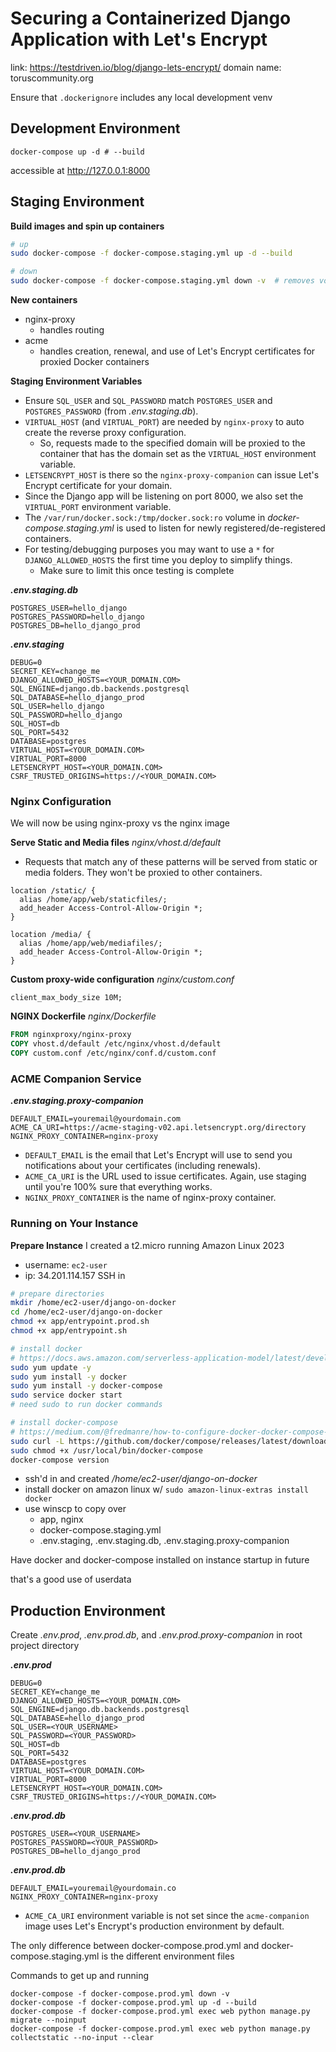 # Securing a Containerized Django Application with Let's Encrypt
link: https://testdriven.io/blog/django-lets-encrypt/
domain name: toruscommunity.org

Ensure that `.dockerignore` includes any local development venv 
## Development Environment
```shell
docker-compose up -d # --build
```
accessible at http://127.0.0.1:8000

## Staging Environment
**Build images and spin up containers**
```sh
# up
sudo docker-compose -f docker-compose.staging.yml up -d --build

# down
sudo docker-compose -f docker-compose.staging.yml down -v  # removes volumes
```
**New containers**
- nginx-proxy
  - handles routing
- acme
  - handles creation, renewal, and use of Let's Encrypt certificates for proxied Docker containers

**Staging Environment Variables**
- Ensure `SQL_USER` and `SQL_PASSWORD` match `POSTGRES_USER` and `POSTGRES_PASSWORD` (from _.env.staging.db_).
- `VIRTUAL_HOST` (and `VIRTUAL_PORT`) are needed by `nginx-proxy` to auto create the reverse proxy configuration.
  - So, requests made to the specified domain will be proxied to the container that has the domain set as the `VIRTUAL_HOST` environment variable.
- `LETSENCRYPT_HOST` is there so the `nginx-proxy-companion` can issue Let's Encrypt certificate for your domain.
- Since the Django app will be listening on port 8000, we also set the `VIRTUAL_PORT` environment variable.
- The `/var/run/docker.sock:/tmp/docker.sock:ro` volume in _docker-compose.staging.yml_ is used to listen for newly registered/de-registered containers.
- For testing/debugging purposes you may want to use a `*` for `DJANGO_ALLOWED_HOSTS` the first time you deploy to simplify things.
  - Make sure to limit this once testing is complete

_**.env.staging.db**_
```
POSTGRES_USER=hello_django
POSTGRES_PASSWORD=hello_django
POSTGRES_DB=hello_django_prod
```

_**.env.staging**_
```
DEBUG=0
SECRET_KEY=change_me
DJANGO_ALLOWED_HOSTS=<YOUR_DOMAIN.COM>
SQL_ENGINE=django.db.backends.postgresql
SQL_DATABASE=hello_django_prod
SQL_USER=hello_django
SQL_PASSWORD=hello_django
SQL_HOST=db
SQL_PORT=5432
DATABASE=postgres
VIRTUAL_HOST=<YOUR_DOMAIN.COM>
VIRTUAL_PORT=8000
LETSENCRYPT_HOST=<YOUR_DOMAIN.COM>
CSRF_TRUSTED_ORIGINS=https://<YOUR_DOMAIN.COM>
```

### Nginx Configuration
We will now be using nginx-proxy vs the nginx image

**Serve Static and Media files** 
_nginx/vhost.d/default_ 
- Requests that match any of these patterns will be served from static or media folders. They won't be proxied to other containers.

```
location /static/ {
  alias /home/app/web/staticfiles/;
  add_header Access-Control-Allow-Origin *;
}

location /media/ {
  alias /home/app/web/mediafiles/;
  add_header Access-Control-Allow-Origin *;
}
```
**Custom proxy-wide configuration**
_nginx/custom.conf_
```
client_max_body_size 10M;
```

**NGINX Dockerfile**
_nginx/Dockerfile_
```dockerfile
FROM nginxproxy/nginx-proxy
COPY vhost.d/default /etc/nginx/vhost.d/default
COPY custom.conf /etc/nginx/conf.d/custom.conf
```

### ACME Companion Service
**_.env.staging.proxy-companion_**
```
DEFAULT_EMAIL=youremail@yourdomain.com
ACME_CA_URI=https://acme-staging-v02.api.letsencrypt.org/directory
NGINX_PROXY_CONTAINER=nginx-proxy
```
- `DEFAULT_EMAIL` is the email that Let's Encrypt will use to send you notifications about your certificates
(including renewals).
- `ACME_CA_URI` is the URL used to issue certificates. Again, use staging until you're 100% sure that everything works.
- `NGINX_PROXY_CONTAINER` is the name of nginx-proxy container.

### Running on Your Instance
**Prepare Instance**
I created a t2.micro running Amazon Linux 2023
- username: `ec2-user`
- ip: 34.201.114.157
SSH in 
```sh
# prepare directories
mkdir /home/ec2-user/django-on-docker
cd /home/ec2-user/django-on-docker
chmod +x app/entrypoint.prod.sh
chmod +x app/entrypoint.sh

# install docker
# https://docs.aws.amazon.com/serverless-application-model/latest/developerguide/install-docker.html#install-docker-instructions
sudo yum update -y
sudo yum install -y docker
sudo yum install -y docker-compose
sudo service docker start
# need sudo to run docker commands

# install docker-compose
# https://medium.com/@fredmanre/how-to-configure-docker-docker-compose-in-aws-ec2-amazon-linux-2023-ami-ab4d10b2bcdc
sudo curl -L https://github.com/docker/compose/releases/latest/download/docker-compose-$(uname -s)-$(uname -m) -o /usr/local/bin/docker-compose
sudo chmod +x /usr/local/bin/docker-compose
docker-compose version
```
- ssh'd in and created _/home/ec2-user/django-on-docker_
- install docker on amazon linux w/ `sudo amazon-linux-extras install docker`
- use winscp to copy over
  - app, nginx
  - docker-compose.staging.yml
  - .env.staging, .env.staging.db, .env.staging.proxy-companion


<callout>
  <p>Have docker and docker-compose installed on instance startup in future</p>
  <p>that's a good use of userdata</p>
</callout>

## Production Environment
Create _.env.prod_, _.env.prod.db_, and _.env.prod.proxy-companion_ in root project directory

**_.env.prod_**
```
DEBUG=0
SECRET_KEY=change_me
DJANGO_ALLOWED_HOSTS=<YOUR_DOMAIN.COM>
SQL_ENGINE=django.db.backends.postgresql
SQL_DATABASE=hello_django_prod
SQL_USER=<YOUR_USERNAME>
SQL_PASSWORD=<YOUR_PASSWORD>
SQL_HOST=db
SQL_PORT=5432
DATABASE=postgres
VIRTUAL_HOST=<YOUR_DOMAIN.COM>
VIRTUAL_PORT=8000
LETSENCRYPT_HOST=<YOUR_DOMAIN.COM>
CSRF_TRUSTED_ORIGINS=https://<YOUR_DOMAIN.COM>
```

**_.env.prod.db_**
```
POSTGRES_USER=<YOUR_USERNAME>
POSTGRES_PASSWORD=<YOUR_PASSWORD>
POSTGRES_DB=hello_django_prod
```

**_.env.prod.db_**
```
DEFAULT_EMAIL=youremail@yourdomain.co
NGINX_PROXY_CONTAINER=nginx-proxy
```
- `ACME_CA_URI` environment variable is not set since the `acme-companion` image uses Let's Encrypt's production environment by default.

The only difference between docker-compose.prod.yml and docker-compose.staging.yml is the different environment files

Commands to get up and running
```shell
docker-compose -f docker-compose.prod.yml down -v
docker-compose -f docker-compose.prod.yml up -d --build
docker-compose -f docker-compose.prod.yml exec web python manage.py migrate --noinput
docker-compose -f docker-compose.prod.yml exec web python manage.py collectstatic --no-input --clear
```

